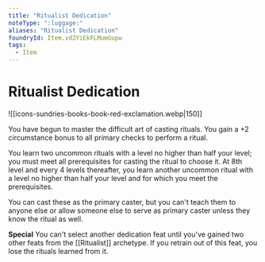 ```yaml
---
title: "Ritualist Dedication"
noteType: ":luggage:"
aliases: "Ritualist Dedication"
foundryId: Item.vd2YiEkFLMumGupw
tags:
  - Item
---
```


# Ritualist Dedication
![[icons-sundries-books-book-red-exclamation.webp|150]]

You have begun to master the difficult art of casting rituals. You gain a +2 circumstance bonus to all primary checks to perform a ritual.

You learn two uncommon rituals with a level no higher than half your level; you must meet all prerequisites for casting the ritual to choose it. At 8th level and every 4 levels thereafter, you learn another uncommon ritual with a level no higher than half your level and for which you meet the prerequisites.

You can cast these as the primary caster, but you can't teach them to anyone else or allow someone else to serve as primary caster unless they know the ritual as well.

**Special** You can't select another dedication feat until you've gained two other feats from the [[Ritualist]] archetype. If you retrain out of this feat, you lose the rituals learned from it.
